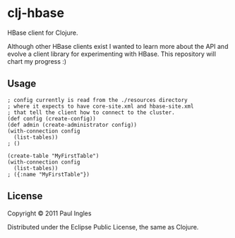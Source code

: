 # clj-hbase

HBase client for Clojure.

Although other HBase clients exist I wanted to learn more about the API and evolve a client library for experimenting with HBase. This repository will chart my progress :)

## Usage

    ; config currently is read from the ./resources directory
    ; where it expects to have core-site.xml and hbase-site.xml
    ; that tell the client how to connect to the cluster.
    (def config (create-config))
    (def admin (create-administrator config))
    (with-connection config
      (list-tables))
    ; ()
    
    (create-table "MyFirstTable")
    (with-connection config
      (list-tables))
    ; ({:name "MyFirstTable"})

## License

Copyright &copy; 2011 Paul Ingles

Distributed under the Eclipse Public License, the same as Clojure.
